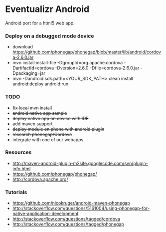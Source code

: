 # Eventualizr Android
Android port for a html5 web app.

### Deploy on a debugged mode device
* download https://github.com/phonegap/phonegap/blob/master/lib/android/cordova-2.6.0.jar
* mvn install:install-file -DgroupId=org.apache.cordova -DartifactId=cordova -Dversion=2.6.0 -Dfile=cordova-2.6.0.jar -Dpackaging=jar
* mvn -Dandroid.sdk.path=<YOUR_SDK_PATH> clean install android:deploy android:run

### TODO
* ~~fix local mvn install~~
* ~~android native app sample~~
* ~~deploy native app on device with IDE~~
* ~~add maven support~~
* ~~deploy module on phone with android plugin~~
* ~~research phonegap/Cordova~~
* integrate with one of our webapps

### Resources
* http://maven-android-plugin-m2site.googlecode.com/svn/plugin-info.html
* https://github.com/phonegap/phonegap/
* http://cordova.apache.org/

### Tutorials
* https://github.com/nicokruger/android-maven-phonegap
* http://stackoverflow.com/questions/5161004/using-phonegap-for-native-application-development
* http://stackoverflow.com/questions/tagged/cordova
* http://stackoverflow.com/questions/tagged/phonegap
